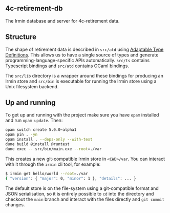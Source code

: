 ## 4c-retirement-db

The Irmin database and server for 4c-retirement data.

## Structure

The shape of retirement data is described in `src/atd` using [Adaptable Type Definitions](https://github.com/ahrefs/atd). This allows us to have a single source of types and generate programming-language-specific APIs automatically. `src/ts` contains Typescript bindings and `src/atd` contains OCaml bindings.

The `src/lib` directory is a wrapper around these bindings for producing an Irmin store and `src/bin` is executable for running the Irmin store using a Unix filesystem backend.

## Up and running

To get up and running with the project make sure you have `opam` installed and run `opam update`. Then:

```bash
opam switch create 5.0.0~alpha1
opam pin . -yn
opam install . --deps-only --with-test
dune build @install @runtest
dune exec -- src/bin/main.exe --root=./var
```

This creates a new git-compatible Irmin store in `<CWD>/var`. You can interact with it through the `irmin` cli tool, for example:

```bash
$ irmin get hello/world --root=./var
{ "version": { "major": 0, "minor": 1 }, "details": ... }
```

The default store is on the file-system using a git-compatible format and JSON serialisation, so it is entirely possible to `cd` into the directory and checkout the `main` branch and interact with the files directly and `git commit` changes.
